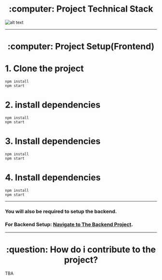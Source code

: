  <h1 align="center"> :computer: Project Technical Stack </h1>

![alt text](https://www.visions.net.in/sites/default/files/images/mern2/business.png)

 <hr>
 <h1 align="center"> :computer: Project Setup(Frontend) </h1>

# 1. Clone the project
```
npm install
npm start
```
# 2. install dependencies
```
npm install
npm start
```
# 3. Install dependencies
```
npm install
npm start
```

# 4. Install dependencies
```
npm install
npm start
```

<hr>

### You will also be required to setup the backend. 
### For Backend Setup: [Navigate to The Backend Project](https://github.com/ArastoSahbaei/super-duper-doodle-backend).

<hr>

 <h1 align="center"> :question: How do i contribute to the project? </h1>
 TBA


